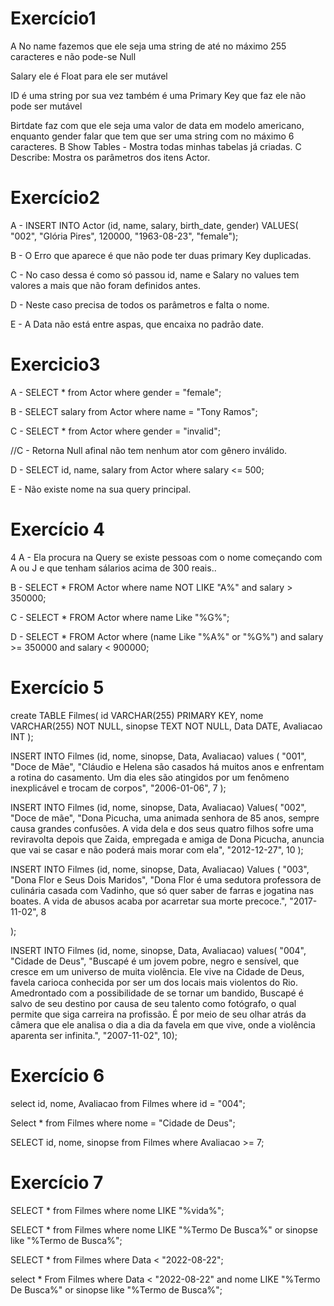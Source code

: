 # Exercício1
A 
No name fazemos que ele seja uma string de até no máximo 255 caracteres e não pode-se Null

Salary ele é Float para ele ser mutável

ID é uma string por sua vez também é uma Primary Key que faz ele não pode ser mutável 

Birtdate faz com que ele seja uma valor de data em modelo americano, enquanto gender falar que tem que ser uma string com no máximo 6 caracteres.
B 
Show Tables - Mostra todas minhas tabelas já criadas.
C 
Describe: Mostra os parâmetros dos itens Actor.

# Exercício2
A - 
INSERT INTO Actor (id, name, salary, birth_date, gender)
VALUES(
"002", 
"Glória Pires", 
120000,
"1963-08-23", 
"female");


B -  O Erro que aparece é que não pode ter duas primary Key duplicadas.

C - No caso dessa é como só passou id, name e Salary no values tem valores a mais que não foram definidos antes.

D - Neste caso precisa de todos os parâmetros e falta o nome.

E - A Data não está entre aspas, que encaixa no padrão date.

# Exercicio3

A - SELECT * from Actor 
where gender = "female";

B - SELECT salary from Actor
where name = "Tony Ramos";

C - SELECT * from Actor 
where gender = "invalid";

//C - Retorna Null afinal não tem nenhum ator com gênero inválido.


D - SELECT  id, name, salary  from Actor 
where salary <= 500;
 
E - Não existe nome na sua query principal.

# Exercício 4

4 A - Ela procura na Query se existe  pessoas com o nome começando com A ou J e que tenham sálarios acima de 300 reais..

B - SELECT * FROM Actor
where name NOT LIKE "A%" and salary > 350000;

C - SELECT * FROM Actor
where name Like "%G%";

D - SELECT * FROM Actor
where (name Like "%A%" or "%G%") and  salary >= 350000 and salary < 900000;

# Exercício 5

create TABLE Filmes(
id VARCHAR(255) PRIMARY KEY,
nome VARCHAR(255) NOT NULL,
sinopse TEXT NOT NULL,
Data DATE,
Avaliacao INT
);

INSERT INTO Filmes (id, nome, sinopse, Data, Avaliacao)
values (
"001",
"Doce de Mãe",
"Cláudio e Helena são casados há muitos anos e enfrentam a rotina do casamento. Um dia eles são atingidos por um fenômeno inexplicável e trocam de corpos",
"2006-01-06",
7
);

INSERT INTO Filmes (id, nome, sinopse, Data, Avaliacao)
Values(
"002",
 "Doce de mãe",
"Dona Picucha, uma animada senhora de 85 anos, sempre causa grandes confusões. A vida dela e dos seus quatro filhos sofre uma reviravolta depois que Zaida, empregada e amiga de Dona Picucha, anuncia que vai se casar e não poderá mais morar com ela",
"2012-12-27",
10
);

INSERT INTO Filmes (id, nome, sinopse, Data, Avaliacao)
Values (
"003",
"Dona Flor e Seus Dois Maridos",
"Dona Flor é uma sedutora professora de culinária casada com Vadinho, que só quer saber de farras e jogatina nas boates. A vida de abusos acaba por acarretar sua morte precoce.",
"2017-11-02",
8

);

INSERT INTO Filmes (id, nome, sinopse, Data, Avaliacao)
values(
"004",
"Cidade de Deus",
"Buscapé é um jovem pobre, negro e sensível, que cresce em um universo de muita violência. Ele vive na Cidade de Deus, favela carioca conhecida por ser um dos locais mais violentos do Rio. Amedrontado com a possibilidade de se tornar um bandido, Buscapé é salvo de seu destino por causa de seu talento como fotógrafo, o qual permite que siga carreira na profissão. É por meio de seu olhar atrás da câmera que ele analisa o dia a dia da favela em que vive, onde a violência aparenta ser infinita.",
"2007-11-02",
10);


# Exercício 6

select id, nome, Avaliacao from Filmes 
where id = "004";

Select * from Filmes
where nome = "Cidade de Deus";

SELECT id, nome, sinopse from Filmes 
where Avaliacao >= 7;

# Exercício 7 

SELECT * from Filmes
where nome LIKE "%vida%";

SELECT * from Filmes
where nome LIKE "%Termo De Busca%" or sinopse like "%Termo de Busca%";

SELECT * from Filmes
where Data < "2022-08-22";

select * From Filmes 
where Data < "2022-08-22" and  nome LIKE "%Termo De Busca%" or sinopse like "%Termo de Busca%";

